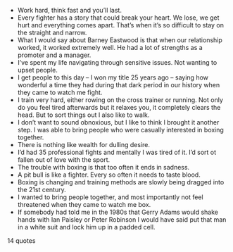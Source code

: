  - Work hard, think fast and you’ll last.
 - Every fighter has a story that could break your heart. We lose, we get hurt and everything comes apart. That’s when it’s so difficult to stay on the straight and narrow.
 - What I would say about Barney Eastwood is that when our relationship worked, it worked extremely well. He had a lot of strengths as a promoter and a manager.
 - I’ve spent my life navigating through sensitive issues. Not wanting to upset people.
 - I get people to this day – I won my title 25 years ago – saying how wonderful a time they had during that dark period in our history when they came to watch me fight.
 - I train very hard, either rowing on the cross trainer or running. Not only do you feel tired afterwards but it relaxes you, it completely clears the head. But to sort things out I also like to walk.
 - I don’t want to sound obnoxious, but I like to think I brought it another step. I was able to bring people who were casually interested in boxing together.
 - There is nothing like wealth for dulling desire.
 - I’d had 35 professional fights and mentally I was tired of it. I’d sort ot fallen out of love with the sport.
 - The trouble with boxing is that too often it ends in sadness.
 - A pit bull is like a fighter. Every so often it needs to taste blood.
 - Boxing is changing and training methods are slowly being dragged into the 21st century.
 - I wanted to bring people together, and most importantly not feel threatened when they came to watch me box.
 - If somebody had told me in the 1980s that Gerry Adams would shake hands with Ian Paisley or Peter Robinson I would have said put that man in a white suit and lock him up in a padded cell.

14 quotes